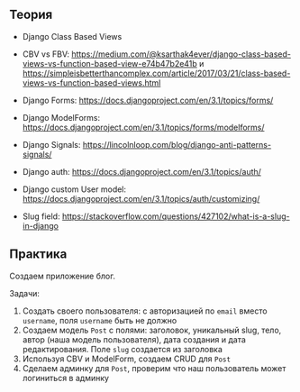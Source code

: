 ## Теория

- Django Class Based Views
- CBV vs FBV: https://medium.com/@ksarthak4ever/django-class-based-views-vs-function-based-view-e74b47b2e41b и https://simpleisbetterthancomplex.com/article/2017/03/21/class-based-views-vs-function-based-views.html
- Django Forms: https://docs.djangoproject.com/en/3.1/topics/forms/
- Django ModelForms: https://docs.djangoproject.com/en/3.1/topics/forms/modelforms/
- Django Signals: https://lincolnloop.com/blog/django-anti-patterns-signals/

- Django auth: https://docs.djangoproject.com/en/3.1/topics/auth/
- Django custom User model: https://docs.djangoproject.com/en/3.1/topics/auth/customizing/

- Slug field: https://stackoverflow.com/questions/427102/what-is-a-slug-in-django


## Практика

Создаем приложение блог.

Задачи:
1. Создать своего пользователя: с авторизацией по `email` вместо `username`, поля `username` быть не должно
2. Создаем модель `Post` с полями: заголовок, уникальный slug, тело, автор (наша модель пользователя), дата создания и дата редактирования. Поле `slug` создается из заголовка
3. Используя CBV и ModelForm, создаем CRUD для `Post`
4. Сделаем админку для `Post`, проверим что наш пользователь может логиниться в админку
